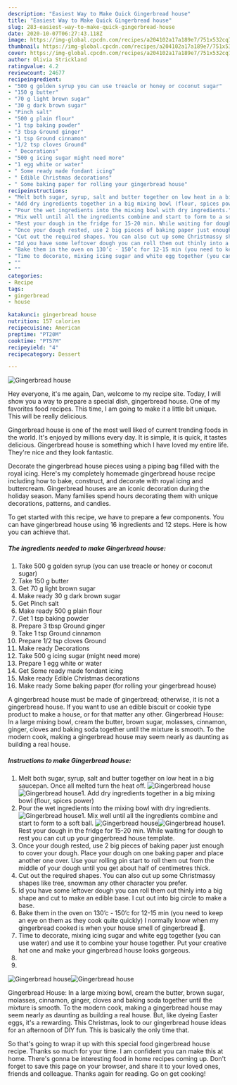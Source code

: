 ```yaml
---
description: "Easiest Way to Make Quick Gingerbread house"
title: "Easiest Way to Make Quick Gingerbread house"
slug: 283-easiest-way-to-make-quick-gingerbread-house
date: 2020-10-07T06:27:43.118Z
image: https://img-global.cpcdn.com/recipes/a204102a17a189e7/751x532cq70/gingerbread-house-recipe-main-photo.jpg
thumbnail: https://img-global.cpcdn.com/recipes/a204102a17a189e7/751x532cq70/gingerbread-house-recipe-main-photo.jpg
cover: https://img-global.cpcdn.com/recipes/a204102a17a189e7/751x532cq70/gingerbread-house-recipe-main-photo.jpg
author: Olivia Strickland
ratingvalue: 4.2
reviewcount: 24677
recipeingredient:
- "500 g golden syrup you can use treacle or honey or coconut sugar"
- "150 g butter"
- "70 g light brown sugar"
- "30 g dark brown sugar"
- "Pinch salt"
- "500 g plain flour"
- "1 tsp baking powder"
- "3 tbsp Ground ginger"
- "1 tsp Ground cinnamon"
- "1/2 tsp cloves Ground"
- " Decorations"
- "500 g icing sugar might need more"
- "1 egg white or water"
- " Some ready made fondant icing"
- " Edible Christmas decorations"
- " Some baking paper for rolling your gingerbread house"
recipeinstructions:
- "Melt both sugar, syrup, salt and butter together on low heat in a big saucepan. Once all melted turn the heat off."
- "Add dry ingredients together in a big mixing bowl (flour, spices power)"
- "Pour the wet ingredients into the mixing bowl with dry ingredients."
- "Mix well until all the ingredients combine and start to form to a soft ball."
- "Rest your dough in the fridge for 15-20 min. While waiting for dough to rest you can cut up your gingerbread house template."
- "Once your dough rested, use 2 big pieces of baking paper just enough to cover your dough. Place your dough on one baking paper and place another one over. Use your rolling pin start to roll them out from the middle of your dough until you get about half of centimetres thick."
- "Cut out the required shapes. You can also cut up some Christmassy shapes like tree, snowman any other character you prefer."
- "Id you have some leftover dough you can roll them out thinly into a big shape and cut to make an edible base. I cut out into big circle to make a base."
- "Bake them in the oven on 130’c - 150’c for 12-15 min (you need to keep an eye on them as they cook quite quickly) I normally know when my gingerbread cooked is when your house smell of gingerbread 🥰."
- "Time to decorate, mixing icing sugar and white egg together (you can use water) and use it to combine your house together. Put your creative hat one and make your gingerbread house looks gorgeous."
- ""
- ""
categories:
- Recipe
tags:
- gingerbread
- house

katakunci: gingerbread house 
nutrition: 157 calories
recipecuisine: American
preptime: "PT20M"
cooktime: "PT57M"
recipeyield: "4"
recipecategory: Dessert

---
```



![Gingerbread house](https://img-global.cpcdn.com/recipes/a204102a17a189e7/751x532cq70/gingerbread-house-recipe-main-photo.jpg)

Hey everyone, it's me again, Dan, welcome to my recipe site. Today, I will show you a way to prepare a special dish, gingerbread house. One of my favorites food recipes. This time, I am going to make it a little bit unique. This will be really delicious.

Gingerbread house is one of the most well liked of current trending foods in the world. It's enjoyed by millions every day. It is simple, it is quick, it tastes delicious. Gingerbread house is something which I have loved my entire life. They're nice and they look fantastic.

Decorate the gingerbread house pieces using a piping bag filled with the royal icing. Here&#39;s my completely homemade gingerbread house recipe including how to bake, construct, and decorate with royal icing and buttercream. Gingerbread houses are an iconic decoration during the holiday season. Many families spend hours decorating them with unique decorations, patterns, and candies.


To get started with this recipe, we have to prepare a few components. You can have gingerbread house using 16 ingredients and 12 steps. Here is how you can achieve that.

<!--inarticleads1-->

##### The ingredients needed to make Gingerbread house:

1. Take 500 g golden syrup (you can use treacle or honey or coconut sugar)
1. Take 150 g butter
1. Get 70 g light brown sugar
1. Make ready 30 g dark brown sugar
1. Get Pinch salt
1. Make ready 500 g plain flour
1. Get 1 tsp baking powder
1. Prepare 3 tbsp Ground ginger
1. Take 1 tsp Ground cinnamon
1. Prepare 1/2 tsp cloves Ground
1. Make ready  Decorations
1. Take 500 g icing sugar (might need more)
1. Prepare 1 egg white or water
1. Get  Some ready made fondant icing
1. Make ready  Edible Christmas decorations
1. Make ready  Some baking paper (for rolling your gingerbread house)


A gingerbread house must be made of gingerbread; otherwise, it is not a gingerbread house. If you want to use an edible biscuit or cookie type product to make a house, or for that matter any other. Gingerbread House: In a large mixing bowl, cream the butter, brown sugar, molasses, cinnamon, ginger, cloves and baking soda together until the mixture is smooth. To the modern cook, making a gingerbread house may seem nearly as daunting as building a real house. 

<!--inarticleads2-->

##### Instructions to make Gingerbread house:

1. Melt both sugar, syrup, salt and butter together on low heat in a big saucepan. Once all melted turn the heat off.
<img src="//assets-global.cpcdn.com/assets/icons/button_play-2c75c40dde080a61004c1f40b05d8f140eaff45d7e9e6481dc71c63d2e7c4909.png" alt="Gingerbread house"><img src="//assets-global.cpcdn.com/assets/icons/button_play-2c75c40dde080a61004c1f40b05d8f140eaff45d7e9e6481dc71c63d2e7c4909.png" alt="Gingerbread house">1. Add dry ingredients together in a big mixing bowl (flour, spices power)
1. Pour the wet ingredients into the mixing bowl with dry ingredients.
<img src="//assets-global.cpcdn.com/assets/icons/button_play-2c75c40dde080a61004c1f40b05d8f140eaff45d7e9e6481dc71c63d2e7c4909.png" alt="Gingerbread house">1. Mix well until all the ingredients combine and start to form to a soft ball.
<img src="//assets-global.cpcdn.com/assets/icons/button_play-2c75c40dde080a61004c1f40b05d8f140eaff45d7e9e6481dc71c63d2e7c4909.png" alt="Gingerbread house"><img src="//assets-global.cpcdn.com/assets/icons/button_play-2c75c40dde080a61004c1f40b05d8f140eaff45d7e9e6481dc71c63d2e7c4909.png" alt="Gingerbread house">1. Rest your dough in the fridge for 15-20 min. While waiting for dough to rest you can cut up your gingerbread house template.
1. Once your dough rested, use 2 big pieces of baking paper just enough to cover your dough. Place your dough on one baking paper and place another one over. Use your rolling pin start to roll them out from the middle of your dough until you get about half of centimetres thick.
1. Cut out the required shapes. You can also cut up some Christmassy shapes like tree, snowman any other character you prefer.
1. Id you have some leftover dough you can roll them out thinly into a big shape and cut to make an edible base. I cut out into big circle to make a base.
1. Bake them in the oven on 130’c - 150’c for 12-15 min (you need to keep an eye on them as they cook quite quickly) I normally know when my gingerbread cooked is when your house smell of gingerbread 🥰.
1. Time to decorate, mixing icing sugar and white egg together (you can use water) and use it to combine your house together. Put your creative hat one and make your gingerbread house looks gorgeous.
1. 
1. 
<img src="//assets-global.cpcdn.com/assets/icons/button_play-2c75c40dde080a61004c1f40b05d8f140eaff45d7e9e6481dc71c63d2e7c4909.png" alt="Gingerbread house"><img src="//assets-global.cpcdn.com/assets/icons/button_play-2c75c40dde080a61004c1f40b05d8f140eaff45d7e9e6481dc71c63d2e7c4909.png" alt="Gingerbread house">

Gingerbread House: In a large mixing bowl, cream the butter, brown sugar, molasses, cinnamon, ginger, cloves and baking soda together until the mixture is smooth. To the modern cook, making a gingerbread house may seem nearly as daunting as building a real house. But, like dyeing Easter eggs, it&#39;s a rewarding. This Christmas, look to our gingerbread house ideas for an afternoon of DIY fun. This is basically the only time that. 

So that's going to wrap it up with this special food gingerbread house recipe. Thanks so much for your time. I am confident you can make this at home. There's gonna be interesting food in home recipes coming up. Don't forget to save this page on your browser, and share it to your loved ones, friends and colleague. Thanks again for reading. Go on get cooking!
